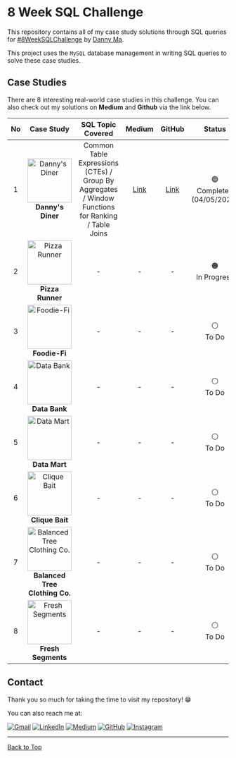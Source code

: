 # 8 Week SQL Challenge

This repository contains all of my case study solutions through SQL queries for [#8WeekSQLChallenge](https://8weeksqlchallenge.com/) by [Danny Ma](https://www.linkedin.com/in/datawithdanny/). 

This project uses the `MySQL` database management in writing SQL queries to solve these case studies.

## Case Studies

There are 8 interesting real-world case studies in this challenge. You can also check out my solutions on **Medium** and **Github** via the link below. 

| No |                                                                                                       Case Study                                                                                                        |                                         SQL Topic Covered                                          |                                                Medium                                                 |                                                    GitHub                                                     |                       Status                        |
|:--:|:-----------------------------------------------------------------------------------------------------------------------------------------------------------------------------------------------------------------------:|:--------------------------------------------------------------------------------------------------:|:-----------------------------------------------------------------------------------------------------:|:-------------------------------------------------------------------------------------------------------------:|:---------------------------------------------------:|
| 1  |              [<img src="https://8weeksqlchallenge.com/images/case-study-designs/1.png" alt="Danny's Diner" width="100" height="100">](https://8weeksqlchallenge.com/case-study-1/) <br/> **Danny's Diner**              | Common Table Expressions (CTEs) / Group By Aggregates / Window Functions for Ranking / Table Joins | [Link](https://medium.com/@thanakorn.tha/8-week-sql-challenge-dannys-diner-case-study-1-b4ff39d22139) |             [Link](https://github.com/thanakorntha/8-week-sql-challenge/tree/main/1-danny-diner)              |        🟢 <br/> Completed <br/> (04/05/2023)        |
| 2  |               [<img src="https://8weeksqlchallenge.com/images/case-study-designs/2.png" alt="Pizza Runner" width="100" height="100">](https://8weeksqlchallenge.com/case-study-2/) <br/> **Pizza Runner**               |                                                 -                                                  |                                          - <!-- [Link]()-->                                           |       - <!-- [Link](https://github.com/thanakorntha/8-week-sql-challenge/tree/main/2-pizza-runner) -->        | 🟠 <br/> In Progress <br/> <!-- (on X May 2023) --> |
| 3  |                  [<img src="https://8weeksqlchallenge.com/images/case-study-designs/3.png" alt="Foodie-Fi" width="100" height="100">](https://8weeksqlchallenge.com/case-study-3/) <br/> **Foodie-Fi**                  |                                                 -                                                  |                                          - <!-- [Link]()-->                                           |         - <!-- [Link](https://github.com/thanakorntha/8-week-sql-challenge/tree/main/3-foodie-fi) -->         |    ⚪️ <br/> To Do <br/> <!-- (on X May 2023) -->    |
| 4  |                  [<img src="https://8weeksqlchallenge.com/images/case-study-designs/4.png" alt="Data Bank" width="100" height="100">](https://8weeksqlchallenge.com/case-study-4/) <br/> **Data Bank**                  |                                                 -                                                  |                                          - <!-- [Link]()-->                                           |         - <!-- [Link](https://github.com/thanakorntha/8-week-sql-challenge/tree/main/4-data-bank) -->         |    ⚪️ <br/> To Do <br/> <!-- (on X May 2023) -->    |
| 5  |                  [<img src="https://8weeksqlchallenge.com/images/case-study-designs/5.png" alt="Data Mart" width="100" height="100">](https://8weeksqlchallenge.com/case-study-5/) <br/> **Data Mart**                  |                                                 -                                                  |                                          - <!-- [Link]()-->                                           |         - <!-- [Link](https://github.com/thanakorntha/8-week-sql-challenge/tree/main/5-data-mart) -->         |    ⚪️ <br/> To Do <br/> <!-- (on X May 2023) -->    |
| 6  |                [<img src="https://8weeksqlchallenge.com/images/case-study-designs/6.png" alt="Clique Bait" width="100" height="100">](https://8weeksqlchallenge.com/case-study-6/) <br/> **Clique Bait**                |                                                 -                                                  |                                          - <!-- [Link]() -->                                          |        - <!-- [Link](https://github.com/thanakorntha/8-week-sql-challenge/tree/main/6-clique-bait) -->        |    ⚪️ <br/> To Do <br/> <!-- (on X May 2023) -->    |
| 7  | [<img src="https://8weeksqlchallenge.com/images/case-study-designs/7.png" alt="Balanced Tree Clothing Co." width="100" height="100">](https://8weeksqlchallenge.com/case-study-7/) <br/> **Balanced Tree Clothing Co.** |                                                 -                                                  |                                          - <!-- [Link]() -->                                          | - <!-- [Link](https://github.com/thanakorntha/8-week-sql-challenge/tree/main/7-balanced-tree-clothing-co) --> |    ⚪️ <br/> To Do <br/> <!-- (on X May 2023) -->    |
| 8  |             [<img src="https://8weeksqlchallenge.com/images/case-study-designs/8.png" alt="Fresh Segments" width="100" height="100">](https://8weeksqlchallenge.com/case-study-8/) <br/> **Fresh Segments**             |                                                 -                                                  |                                          - <!-- [Link]() -->                                          |      - <!-- [Link](https://github.com/thanakorntha/8-week-sql-challenge/tree/main/8-fresh-segments) -->       |    ⚪️ <br/> To Do <br/> <!-- (on X May 2023) -->    |


## Contact

Thank you so much for taking the time to visit my repository! 😁 

You can also reach me at:

[![Gmail](https://img.shields.io/badge/Gmail-D14836?style=for-the-badge&logo=gmail&logoColor=white)](mailto:t.thanakraikiti@gmail.com) [![LinkedIn](https://img.shields.io/badge/LinkedIn-0077B5?style=for-the-badge&logo=linkedin&logoColor=white)](https://www.linkedin.com/in/thanakornthanakraikiti/) [![Medium](https://img.shields.io/badge/Medium-12100E?style=for-the-badge&logo=medium&logoColor=white)](https://medium.com/@thanakorn.tha) [![GitHub](https://img.shields.io/badge/github-%23121011.svg?style=for-the-badge&logo=github&logoColor=white)](https://github.com/thanakorntha) [![Instagram](https://img.shields.io/badge/Instagram-E4405F?style=for-the-badge&logo=instagram&logoColor=white)](https://www.instagram.com/thanakorn.tha/)


---

[Back to Top](#8-week-sql-challenge)